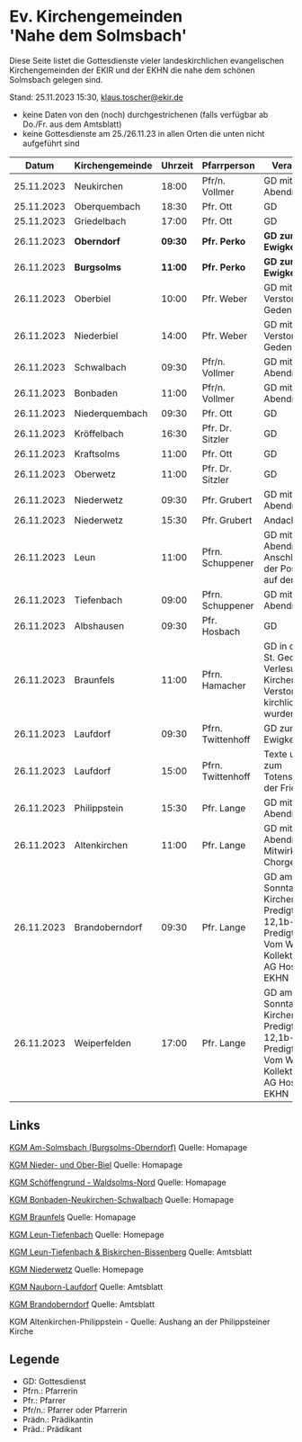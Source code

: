 # Ev. Kirchengemeinden<br>'Nahe dem Solmsbach'
Diese Seite listet die Gottesdienste vieler landeskirchlichen evangelischen Kirchengemeinden
der EKIR und der EKHN die nahe dem schönen Solmsbach gelegen sind.

Stand: 25.11.2023 15:30, klaus.toscher@ekir.de
- keine Daten von den (noch) durchgestrichenen (falls verfügbar ab Do./Fr. aus dem Amtsblatt)
- keine Gottesdienste am 25./26.11.23 in allen Orten die unten nicht aufgeführt sind

Datum        | Kirchengemeinde | Uhrzeit    | Pfarrperson       | Veranstaltung |
------------ | --------------- | ---------- | ----------------- | ------------- |
25.11.2023   | Neukirchen      | 18:00      | Pfr/n. Vollmer    | GD mit Abendmahl |
25.11.2023   | Oberquembach    | 18:30      | Pfr. Ott          | GD            |
25.11.2023   | Griedelbach     | 17:00      | Pfr. Ott          | GD            |
26.11.2023   | **Oberndorf**   | **09:30**  | **Pfr. Perko**    | **GD zum Ewigkeitssonttag**     |
26.11.2023   | **Burgsolms**   | **11:00**  | **Pfr. Perko**    | **GD zum Ewigkeitssonttag**     |
26.11.2023   | Oberbiel        | 10:00      | Pfr. Weber        | GD mit Verstorbenen Gedenken |
26.11.2023   | Niederbiel      | 14:00      | Pfr. Weber        | GD mit Verstorbenen Gedenken |
26.11.2023   | Schwalbach      | 09:30      | Pfr/n. Vollmer    | GD mit Abendmahl |
26.11.2023   | Bonbaden        | 11:00      | Pfr/n. Vollmer    | GD mit Abendmahl |
26.11.2023   | Niederquembach  | 09:30      | Pfr. Ott          | GD            |
26.11.2023   | Kröffelbach     | 16:30      | Pfr. Dr. Sitzler  | GD            |
26.11.2023   | Kraftsolms      | 11:00      | Pfr. Ott          | GD            |
26.11.2023   | Oberwetz        | 11:00      | Pfr. Dr. Sitzler  | GD            |
26.11.2023   | Niederwetz      | 09:30      | Pfr. Grubert      | GD mit Abendmahl |
26.11.2023   | Niederwetz      | 15:30      | Pfr. Grubert      | Andacht Friedhof |
26.11.2023   | Leun            | 11:00      | Pfrn. Schuppener  | GD mit Abendmahl, im Anschluss spielt der Posaunenchor auf dem Friedhof |
26.11.2023   | Tiefenbach      | 09:00      | Pfrn. Schuppener  | GD mit Abendmahl |
26.11.2023   | Albshausen      | 09:30      | Pfr. Hosbach      | GD            |
26.11.2023   | Braunfels       | 11:00      | Pfrn. Hamacher    | GD in der Kirche St. Georgen mit Verlesung der im Kirchenjahr Verstorbenen, die kirchlich bestattet wurden |
26.11.2023   | Laufdorf        | 09:30      | Pfrn. Twittenhoff | GD zum Ewigkeitssonntag |
26.11.2023   | Laufdorf        | 15:00      | Pfrn. Twittenhoff | Texte u. Lieder zum Totensonntag in der Friedhofshalle |
26.11.2023   | Philippstein    | 15:30      | Pfr. Lange        | GD mit Abendmahl |
26.11.2023   | Altenkirchen    | 11:00      | Pfr. Lange        | GD mit Abendmahl unter Mitwirkung der Chorgemeinschaft |
26.11.2023   | Brandoberndorf  | 09:30      | Pfr. Lange        | GD am letzten Sonntag des Kirchenjahrs, Predigttext: Daniel 12,1b-3, Predigtthema: Vom Weltenende, Kollekte für die AG Hospiz der EKHN |
26.11.2023   | Weiperfelden    | 17:00      | Pfr. Lange        | GD am letzten Sonntag des Kirchenjahrs, Predigttext: Daniel 12,1b-3, Predigtthema: Vom Weltenende, Kollekte für die AG Hospiz der EKHN |

## Links

[KGM Am-Solmsbach (Burgsolms-Oberndorf)](https://burgsolms.ekir.de) Quelle: Homapage

[KGM Nieder- und Ober-Biel](http://www.kirche-niederbiel.de/termine) Quelle: Homapage

[KGM Schöffengrund - Waldsolms-Nord](https://schoeffengrund-waldsolms.ekir.de) Quelle: Homapage

[KGM Bonbaden-Neukirchen-Schwalbach](https://www.evangelisch-bonbaden-schwalbach-neukirchen.de/gottesdienste/) Quelle: Homapage

[KGM Braunfels](https://www.evangelisch-in-braunfels.de) Quelle: Homapage

[KGM Leun-Tiefenbach](http://evangelische-kirchengemeinde-leun.de/gottesdiensplan/) Quelle: Homepage

[KGM Leun-Tiefenbach & Biskirchen-Bissenberg](https://ol.wittich.de/titel/1108/) Quelle: Amtsblatt

[KGM Niederwetz](https://www.kirchengemeinde-nwrk.de/gemeinde-info/niederwetz/) Quelle: Homepage

[KGM Nauborn-Laufdorf](https://ol.wittich.de/titel/1161/) Quelle: Amtsblatt

[KGM Brandoberndorf](https://ol.wittich.de/titel/1212/) Quelle: Amtsblatt

KGM Altenkirchen-Philippstein - Quelle: Aushang an der Philippsteiner Kirche

## Legende
- GD: Gottesdienst
- Pfrn.: Pfarrerin
- Pfr.: Pfarrer
- Pfr/n.: Pfarrer oder Pfarrerin
- Prädn.: Prädikantin
- Präd.: Prädikant
